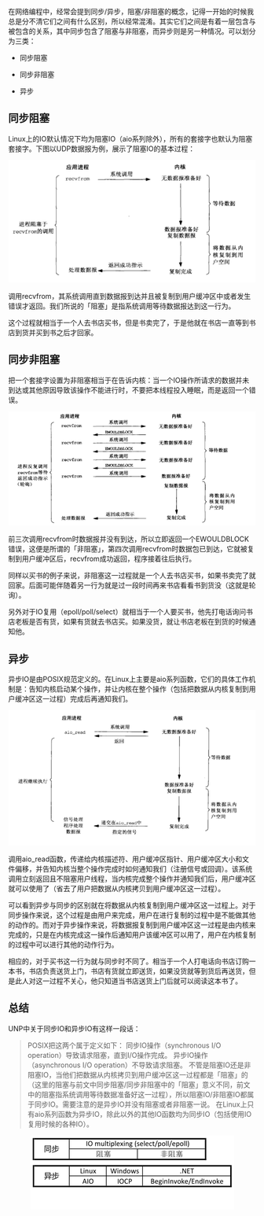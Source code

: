 在网络编程中，经常会提到同步/异步，阻塞/非阻塞的概念，记得一开始的时候我总是分不清它们之间有什么区别，所以经常混淆。其实它们之间是有着一层包含与被包含的关系，其中同步包含了阻塞与非阻塞，而异步则是另一种情况。可以划分为三类：

- 同步阻塞

- 同步非阻塞

- 异步

## 同步阻塞
Linux上的IO默认情况下均为阻塞IO（aio系列除外），所有的套接字也默认为阻塞套接字。下图以UDP数据报为例，展示了阻塞IO的基本过程：

<div align="center">

![block](/images/block.png)

</div>

调用recvfrom，其系统调用直到数据报到达并且被复制到用户缓冲区中或者发生错误才返回。我们所说的「阻塞」是指系统调用等待数据报达到这一行为。

这个过程就相当于一个人去书店买书，但是书卖完了，于是他就在书店一直等到书店到货并买到书之后才回家。

## 同步非阻塞
把一个套接字设置为非阻塞相当于在告诉内核：当一个IO操作所请求的数据并未到达或其他原因导致该操作不能进行时，不要把本线程投入睡眠，而是返回一个错误。

<div align="center">

![noblock](/images/noblock.png)

</div>

前三次调用recvfrom时数据报并没有到达，所以立即返回一个EWOULDBLOCK错误，这便是所谓的「非阻塞」，第四次调用recvfrom时数据包已到达，它就被复制到用户缓冲区后，recvfrom成功返回，程序接着往后执行。

同样以买书的例子来说，非阻塞这一过程就是一个人去书店买书，如果书卖完了就回家。后面可能伴随着另一行为就是过一段时间再来书店看看书到货没（这就是轮询）。

另外对于IO复用（epoll/poll/select）就相当于一个人要买书，他先打电话询问书店老板是否有货，如果有货就去书店买。如果没货，就让书店老板在到货的时候通知他。

## 异步
异步IO是由POSIX规范定义的。在Linux上主要是aio系列函数，它们的具体工作机制是：告知内核启动某个操作，并让内核在整个操作（包括把数据从内核复制到用户缓冲区这一过程）完成后再通知我们。

<div align="center">

![async](/images/async.png)

</div>

调用aio_read函数，传递给内核描述符、用户缓冲区指针、用户缓冲区大小和文件偏移，并告知内核当整个操作完成时如何通知我们（注册信号或回调）。该系统调用立刻返回且不阻塞用户线程，当内核完成整个操作并通知我们后，用户缓冲区就可以使用了（省去了用户把数据从内核拷贝到用户缓冲区这一过程）。

可以看到异步与同步的区别就在将数据从内核复制到用户缓冲区这一过程上。对于同步操作来说，这个过程是由用户来完成，用户在进行复制的过程中是不能做其他的动作的。而对于异步操作来说，将数据报复制到用户缓冲区这一过程是由内核来完成的，只是在内核完成这一操作后通知用户该缓冲区可以用了，用户在内核复制的过程中可以进行其他的动作行为。

相应的，对于买书这一行为就与同步时不同了。相当于一个人打电话向书店订购一本书，书店负责送货上门，书店有货就立即送货，如果没货就等到货后再送货，但是此人对这一过程不关心，他只知道当书店送货上门后就可以阅读这本书了。

## 总结
UNP中关于同步IO和异步IO有这样一段话：

> POSIX把这两个属于定义如下：
同步IO操作（synchronous I/O operation）导致请求阻塞，直到I/O操作完成。
异步IO操作（asynchronous I/O operation）不导致请求阻塞。
不管是阻塞IO还是非阻塞IO，当他们把数据从内核拷贝到用户缓冲区这一过程都是「阻塞」的（这里的阻塞与前文中同步阻塞/同步非阻塞中的「阻塞」意义不同，前文中的阻塞指系统调用等待数据准备好这一过程），所以阻塞IO/非阻塞IO都属于同步IO。需要注意的是异步IO并没有阻塞或者非阻塞一说。
在Linux上只有aio系列函数为异步IO，除此以外的其他IO函数均为同步IO（包括使用IO复用时候的各种IO）。

<div align="center">

![category_of_io](/images/category_of_io.jpg)

</div>
